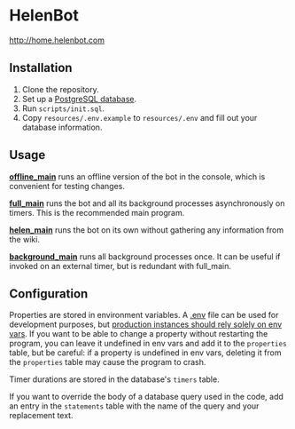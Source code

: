 # HelenBot
<http://home.helenbot.com>

## Installation

1. Clone the repository.
2. Set up a [PostgreSQL database](https://www.postgresql.org/download/).
3. Run `scripts/init.sql`.
4. Copy `resources/.env.example` to `resources/.env` and fill out your database information.

## Usage

**[offline_main](/src/com/irc/helen/offline_main)** runs an offline version of the bot in the console, which is convenient for testing changes.

**[full_main](/src/com/irc/helen/full_main)** runs the bot and all its background processes asynchronously on timers. This is the recommended main program.

**[helen_main](/src/com/irc/helen/helen_main)** runs the bot on its own without gathering any information from the wiki.

**[background_main](/src/com/irc/helen/background_main)** runs all background processes once. It can be useful if invoked on an external timer, but is redundant with full_main.

## Configuration

Properties are stored in environment variables. A [.env](#/resources/.env.example) file can be used for development purposes, but [production instances should rely solely on env vars](https://github.com/cdimascio/java-dotenv#faq). If you want to be able to change a property without restarting the program, you can leave it undefined in env vars and add it to the `properties` table, but be careful: if a property is undefined in env vars, deleting it from the `properties` table may cause the program to crash.

Timer durations are stored in the database's `timers` table.

If you want to override the body of a database query used in the code, add an entry in the `statements` table with the name of the query and your replacement text.